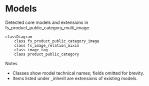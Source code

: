# Models

Detected core models and extensions in fs_product_public_category_multi_image.

```mermaid
classDiagram
    class fs_product_public_category_image
    class fs_image_relation_mixin
    class image_tag
    class product_public_category
```

Notes
- Classes show model technical names; fields omitted for brevity.
- Items listed under _inherit are extensions of existing models.
